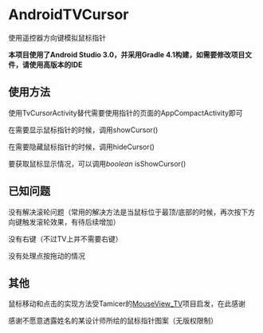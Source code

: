 # AndroidTVCursor
使用遥控器方向键模拟鼠标指针

**本项目使用了Android Studio 3.0，并采用Gradle 4.1构建，如需要修改项目文件，请使用高版本的IDE**

## 使用方法

使用TvCursorActivity替代需要使用指针的页面的AppCompactActivity即可

在需要显示鼠标指针的时候，调用showCursor()

在需要隐藏鼠标指针的时候，调用hideCursor()

要获取鼠标显示情况，可以调用*boolean* isShowCursor() 

## 已知问题

没有解决滚轮问题（常用的解决方法是当鼠标位于最顶/底部的时候，再次按下方向键触发滚轮效果，有待后续增加）

没有右键（不过TV上并不需要右键）

没有处理点按拖动的情况

## 其他

鼠标移动和点击的实现方法受Tamicer的[MouseView_TV](https://github.com/Tamicer/MouseView_TV)项目启发，在此感谢

感谢不愿意透露姓名的某设计师所绘的鼠标指针图案（无版权限制）